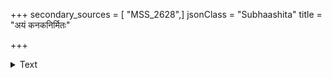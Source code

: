 +++
secondary_sources = [ "MSS_2628",]
jsonClass = "Subhaashita"
title = "अयं कनकनिर्मितः"

+++

<details><summary>Text</summary>

अयं कनकनिर्मितः सकलभूधरादुन्नतः सहस्रनयनाश्रयः सपदि लब्धभाग्योदयः।  
कुचोपरि परिस्फुरत्तरुणिचारुचेलाञ्चलं मनागपि निवारय त्यजतु गर्वमुर्वीधरः॥
</details>
